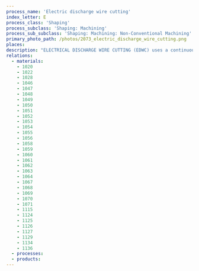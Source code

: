 ```yaml
---
process_name: 'Electric discharge wire cutting'
index_letter: E
process_class: 'Shaping'
process_subclass: 'Shaping: Machining'
process_sub_subclass: 'Shaping: Machining: Non-Conventional Machining'
primary_photo_path: /photos/2073_electric_discharge_wire_cutting.png
places: 
description: "ELECTRICAL DISCHARGE WIRE CUTTING (EDWC) uses a continuously spooled conductive wire (usually brass) as an electrode. A power supply generates rapid electric pulses that create a discharge between the workpiece and wire electrode. The discharge causes the melting, and probably the vaporization, of a minute piece of material, slowly eating into the work piece. Any electrical conductive material can be machined irrespective of hardness. The wire is positioned relative to the workpiece by numerical control. On some machines the wire can be tilted to create tapered parts. An advantage of this process is that no mechanical stresses are created in the workpiece because the wire does not make contact with it."
relations: 
  - materials: 
    - 1020
    - 1022
    - 1028
    - 1046
    - 1047
    - 1048
    - 1049
    - 1050
    - 1051
    - 1052
    - 1053
    - 1054
    - 1055
    - 1056
    - 1058
    - 1059
    - 1060
    - 1061
    - 1062
    - 1063
    - 1064
    - 1067
    - 1068
    - 1069
    - 1070
    - 1071
    - 1115
    - 1124
    - 1125
    - 1126
    - 1127
    - 1129
    - 1134
    - 1136
  - processes: 
  - products: 
---
```

